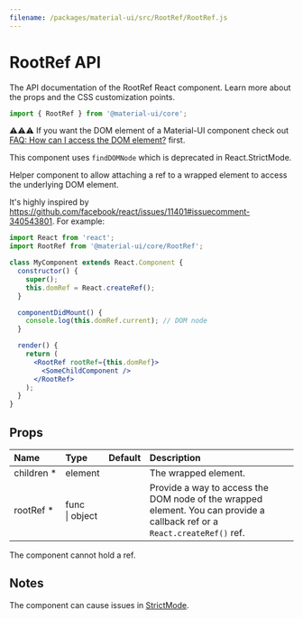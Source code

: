 ```yaml
---
filename: /packages/material-ui/src/RootRef/RootRef.js
---
```


<!--- This documentation is automatically generated, do not try to edit it. -->

# RootRef API

<p class="description">The API documentation of the RootRef React component. Learn more about the props and the CSS customization points.</p>

```js
import { RootRef } from '@material-ui/core';
```

⚠️⚠️⚠️
If you want the DOM element of a Material-UI component check out
[FAQ: How can I access the DOM element?](/getting-started/faq/#how-can-i-access-the-dom-element)
first.

This component uses `findDOMNode` which is deprecated in React.StrictMode.

Helper component to allow attaching a ref to a
wrapped element to access the underlying DOM element.

It's highly inspired by https://github.com/facebook/react/issues/11401#issuecomment-340543801.
For example:
```jsx
import React from 'react';
import RootRef from '@material-ui/core/RootRef';

class MyComponent extends React.Component {
  constructor() {
    super();
    this.domRef = React.createRef();
  }

  componentDidMount() {
    console.log(this.domRef.current); // DOM node
  }

  render() {
    return (
      <RootRef rootRef={this.domRef}>
        <SomeChildComponent />
      </RootRef>
    );
  }
}
```

## Props

| Name | Type | Default | Description |
|:-----|:-----|:--------|:------------|
| <span class="prop-name required">children&nbsp;*</span> | <span class="prop-type">element</span> |  | The wrapped element. |
| <span class="prop-name required">rootRef&nbsp;*</span> | <span class="prop-type">func<br>&#124;&nbsp;object</span> |  | Provide a way to access the DOM node of the wrapped element. You can provide a callback ref or a `React.createRef()` ref. |

The component cannot hold a ref.


## Notes

The component can cause issues in [StrictMode](https://reactjs.org/docs/strict-mode.html).

